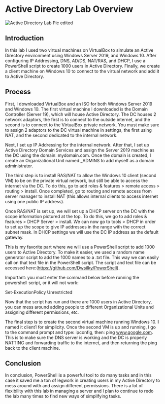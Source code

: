 # Active Directory Lab Overview
![Active Directory Lab Pic edited](https://github.com/Dwsilky/AD-LAB-Overview/assets/141875902/9a11fa39-b1ad-432e-a010-465602dce3bf)

## Introduction

In this lab I used two virtual machines on VirtualBox to simulate an Active Directory environment using Windows Server 2019, and Windows 10. After configuring IP Addressing, DNS, AD/DS, NAT/RAS, and DHCP, I use a PowerShell script to create 1000 users in Active Directory. Finally, we create a client machine on Windows 10 to connect to the virtual network and add it to Active Directory. 

## Process

First, I downloaded VirtualBox and an ISO for both Windows Server 2019 and Windows 10. The first virtual machine I downloaded is the Domain Controller (Server 19), which will house Active Directory. The DC houses 2 network adaptors, the first is to connect to the outside internet, and the second is to connect to the VirtualBox private network. You must make sure to assign 2 adaptors to the DC virtual machine in settings, the first using NAT, and the second dedicated to the internal network.

Next, I set up IP Addressing for the internal network. After that, I set up Active Directory Domain Services and assign the Server 2019 machine as the DC using the domain: mydomain.com. Once the domain is created, I create an Organizational Unit named _ADMINS to add myself as a domain administrator.

The third step is to install RAS/NAT to allow the Windows 10 client (second VM) to be on the private virtual network, but still be able to access the internet via the DC. To do this, go to add roles & features > remote access > routing > install. Once completed, go to routing and remote access from server manager to install NAT (this allows internal clients to access internet using one public IP address).

Once RAS/NAT is set up, we will set up a DHCP server on the DC with the scope information pictured at the top. To do this, we go to add roles & features > DHCP Server > install. We can now go to tools > DHCP in order to set up the scope to give IP addresses in the range with the correct subnet mask. In DHCP settings we will use the DC IP address as the default gateway. 

This is my favorite part where we will use a PowerShell script to add 1000 users to Active Directory. To make it easier, we used a random name generator script to add the 1000 names to a .txt file. This way we can easily call on that text file in the PowerShell script. The script and text file can be accessed here:(https://github.com/Dwsilky/PowerShell).

Important: you must enter the command below before running the powershell script, or it will not work:

Set-ExecutionPolicy Unrestricted

Now that the script has run and there are 1000 users in Active Directory, you can mess around adding people to different Organizational Units and assigning different permissions, etc. 

The final step is to create the second virtual machine running Windows 10. I named it client1 for simplicity. Once the second VM is up and running, I go to the command prompt and type: ipconfig, then: ping www.google.com.
This is to make sure the DNS server is working and the DC is properly NATTING and forwarding traffic to the internet, and then returning the ping back to the client machine.

## Conclusion

In conclusion, PowerShell is a powerful tool to do many tasks and in this case it saved me a ton of legwork in creating users in my Active Directory to mess around with and assign different permissions. There is a lot of flexibility with this lab in managing a server and I plan to continue to redo the lab many times to find new ways of simplifying tasks.

